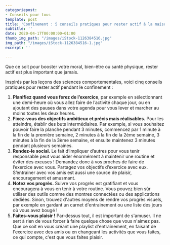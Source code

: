 ```yaml
---
categoriepost:
- Conseils pour tous
template: post
title: 'Confinement : 5 conseils pratiques pour rester actif à la maison'
subtitle: ''
date: 2020-04-17T00:00:00+01:00
thumb_img_path: "/images/iStock-1126384516.jpg"
img_path: "/images/iStock-1126384516-1.jpg"
excerpt: ''

---
```

Que ce soit pour booster votre moral, bien-être ou santé physique, rester actif est plus important que jamais.

Inspirés par les leçons des sciences comportementales, voici cinq conseils pratiques pour rester actif pendant le confinement :

1. **Planifiez quand vous ferez de l’exercice**, par exemple en sélectionnant une demi-heure où vous allez faire de l’activité chaque jour, ou en ajoutant des pauses dans votre agenda pour vous lever et marcher au moins toutes les deux heures.
2. **Fixez-vous des objectifs ambitieux et précis mais réalisables.** Pour les atteindre, établir des buts intermédiaires. Par exemple, si vous souhaitez pouvoir faire la planche pendant 3 minutes, commencez par 1 minute à la fin de la première semaine, 2 minutes à la fin de la 2ème semaine, 3 minutes à la fin de la 3ème semaine, et ensuite maintenez 3 minutes pendant plusieurs semaines.
3. **Rendez-le social.** Le fait d’impliquer d’autres pour vous tenir responsable peut vous aider énormément à maintenir une routine et éviter des excuses ! Demandez donc à vos proches de faire de l’exercice avec vous. Partagez vos objectifs d’exercice avec eux. S’entrainer avec vos amis est aussi une source de plaisir, encouragement et amusmant.
4. **Notez vos progrès.** Suivre vos progrès est gratifiant et vous encouragera à vous en tenir à votre routine. Vous pouvez bien sûr utiliser des outils comme des montres connectées ou des applications dédiées. Sinon, trouvez d'autres moyens de rendre vos progrès visuels, par exemple en gardant un carnet d'entrainement ou une liste des jours où vous avez bougé !
5. **Faites-vous plaisir !** Par-dessus tout, il est important de s'amuser. Il ne sert à rien de vous forcer à faire quelque chose que vous n'aimez pas. Que ce soit en vous créant une playlist d'entraînement, en faisant de l'exercice avec des amis ou en changeant les activités que vous faites, ce qui compte, c'est que vous faites plaisir.